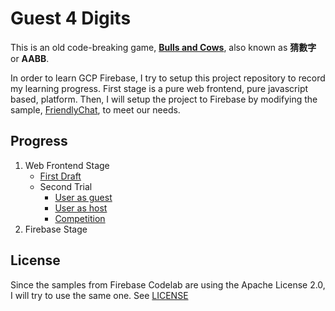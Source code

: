 # Guest 4 Digits
This is an old code-breaking game, **[Bulls and Cows](https://en.wikipedia.org/wiki/Bulls_and_Cows)**, also known as **猜數字** or **AABB**.

In order to learn GCP Firebase, I try to setup this project repository to record my learning progress. First stage is a pure web frontend, pure javascript based, platform. Then, I will setup the project to Firebase by modifying the sample, [FriendlyChat](https://github.com/firebase/friendlychat-web), to meet our needs.

## Progress
  1. Web Frontend Stage
      - [First Draft](web1/index.html)
      - Second Trial
        - [User as guest](web2/guest.html)
        - [User as host](web2/host.html)
        - [Competition](web2/game.html)
  2. Firebase Stage
    
## License
Since the samples from Firebase Codelab are using the Apache License 2.0, I will try to use the same one. See [LICENSE](LICENSE) 
